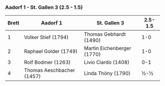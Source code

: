 ###  Aadorf 1 - St. Gallen 3 (2.5 - 1.5)

| Brett | Aadorf 1                  | St. Gallen 3               | 2.5-1.5 |
|-------|---------------------------|----------------------------|---------|
| 1     | Volker Stief (1794)       | Thomas Gebhardt (1490)     | 1-0     |
| 2     | Raphael Golder (1749)     | Martin Eichenberger (1770) | 1-0     |
| 3     | Rolf Bodmer (1263)        | Livio Ciardo (1408)        | 0-1     |
| 4     | Thomas Aeschbacher (1457) | Linda Thöny (1790)         | ½-½     |
